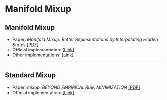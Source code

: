 # Manifold Mixup

## Manifold Mixup
* Paper: _Manifold Mixup: Better Representations by Interpolating Hidden States_ [[PDF]](http://proceedings.mlr.press/v97/verma19a/verma19a.pdf)
* Official implementation: [[Link]](https://github.com/vikasverma1077/manifold_mixup)
* Other implementations: [[Link]](https://paperswithcode.com/paper/manifold-mixup-better-representations-by#code)

---

## Standard Mixup

* Paper: _mixup: BEYOND EMPIRICAL RISK MINIMIZATION_ [[PDF]](https://openreview.net/pdf?id=r1Ddp1-Rb)
* Official implementation: [[Link]](https://github.com/facebookresearch/mixup-cifar10)